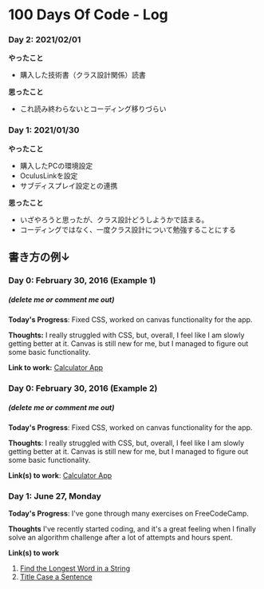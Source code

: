 # 100 Days Of Code - Log
 
### Day 2: 2021/02/01

**やったこと**

- 購入した技術書（クラス設計関係）読書

**思ったこと**

- これ読み終わらないとコーディング移りづらい
 
### Day 1: 2021/01/30

**やったこと**

- 購入したPCの環境設定
 - OculusLinkを設定
 - サブディスプレイ設定との連携


**思ったこと**

- いざやろうと思ったが、クラス設計どうしようかで詰まる。
- コーディングではなく、一度クラス設計について勉強することにする

## 書き方の例↓
### Day 0: February 30, 2016 (Example 1)
##### (delete me or comment me out)

**Today's Progress**: Fixed CSS, worked on canvas functionality for the app.

**Thoughts:** I really struggled with CSS, but, overall, I feel like I am slowly getting better at it. Canvas is still new for me, but I managed to figure out some basic functionality.

**Link to work:** [Calculator App](http://www.example.com)

### Day 0: February 30, 2016 (Example 2)
##### (delete me or comment me out)

**Today's Progress**: Fixed CSS, worked on canvas functionality for the app.

**Thoughts**: I really struggled with CSS, but, overall, I feel like I am slowly getting better at it. Canvas is still new for me, but I managed to figure out some basic functionality.

**Link(s) to work**: [Calculator App](http://www.example.com)


### Day 1: June 27, Monday

**Today's Progress**: I've gone through many exercises on FreeCodeCamp.

**Thoughts** I've recently started coding, and it's a great feeling when I finally solve an algorithm challenge after a lot of attempts and hours spent.

**Link(s) to work**
1. [Find the Longest Word in a String](https://www.freecodecamp.com/challenges/find-the-longest-word-in-a-string)
2. [Title Case a Sentence](https://www.freecodecamp.com/challenges/title-case-a-sentence)
